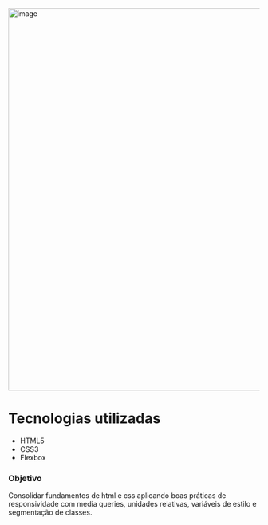 <img width="1336" height="768" alt="image" src="https://github.com/user-attachments/assets/208ce68c-1240-456f-aa69-9bb30207969a" />

# Tecnologias utilizadas

- HTML5
- CSS3
- Flexbox

### Objetivo

Consolidar fundamentos de html e css aplicando boas práticas de responsividade com media queries, unidades relativas, variáveis de estilo e segmentação de classes.
